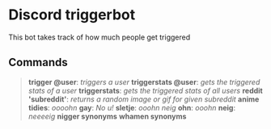 # Discord triggerbot
This bot takes track of how much people get triggered

## Commands
> **trigger @user**: *triggers a user*
> **triggerstats @user**: *gets the triggered stats of a user*
> **triggerstats**: *gets the triggered stats of all users*
> **reddit 'subreddit'**: *returns a random image or gif for given subreddit*
> **anime tidies**: *oooohn*
> **gay**: *No u!*
> **sletje**: *ooohn neig*
> **ohn**: *ooohn*
> **neig**: *neeeeig*
> **nigger synonyms**
> **whamen synonyms**